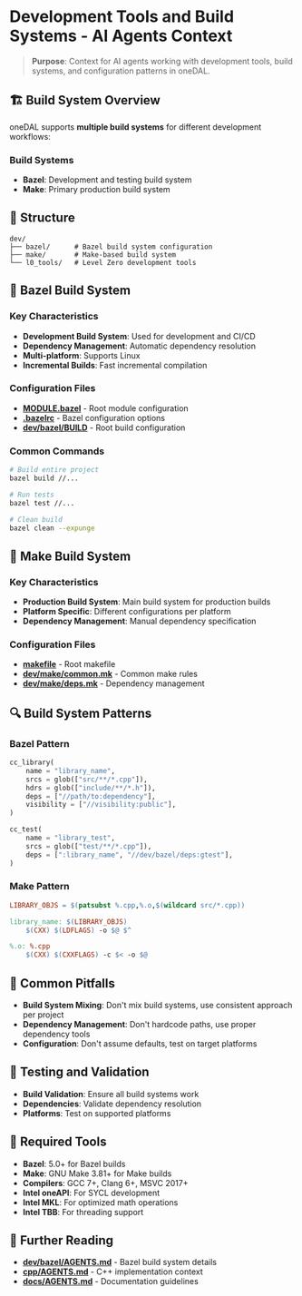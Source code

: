 
# Development Tools and Build Systems - AI Agents Context

> **Purpose**: Context for AI agents working with development tools, build systems, and configuration patterns in oneDAL.

## 🏗️ Build System Overview

oneDAL supports **multiple build systems** for different development workflows:

### Build Systems
- **Bazel**: Development and testing build system
- **Make**: Primary production build system

## 📁 Structure
```
dev/
├── bazel/      # Bazel build system configuration
├── make/       # Make-based build system
└── l0_tools/   # Level Zero development tools
```

## 🔧 Bazel Build System

### Key Characteristics
- **Development Build System**: Used for development and CI/CD
- **Dependency Management**: Automatic dependency resolution
- **Multi-platform**: Supports Linux
- **Incremental Builds**: Fast incremental compilation

### Configuration Files
- **[MODULE.bazel](MODULE.bazel)** - Root module configuration
- **[.bazelrc](.bazelrc)** - Bazel configuration options
- **[dev/bazel/BUILD](bazel/BUILD)** - Root build configuration

### Common Commands
```bash
# Build entire project
bazel build //...

# Run tests
bazel test //...

# Clean build
bazel clean --expunge
```


## 🔧 Make Build System

### Key Characteristics
- **Production Build System**: Main build system for production builds
- **Platform Specific**: Different configurations per platform
- **Dependency Management**: Manual dependency specification

### Configuration Files
- **[makefile](makefile)** - Root makefile
- **[dev/make/common.mk](make/common.mk)** - Common make rules
- **[dev/make/deps.mk](make/deps.mk)** - Dependency management



## 🔍 Build System Patterns

### Bazel Pattern
```python
cc_library(
    name = "library_name",
    srcs = glob(["src/**/*.cpp"]),
    hdrs = glob(["include/**/*.h"]),
    deps = ["//path/to:dependency"],
    visibility = ["//visibility:public"],
)

cc_test(
    name = "library_test",
    srcs = glob(["test/**/*.cpp"]),
    deps = [":library_name", "//dev/bazel/deps:gtest"],
)
```

### Make Pattern
```makefile
LIBRARY_OBJS = $(patsubst %.cpp,%.o,$(wildcard src/*.cpp))

library_name: $(LIBRARY_OBJS)
    $(CXX) $(LDFLAGS) -o $@ $^

%.o: %.cpp
    $(CXX) $(CXXFLAGS) -c $< -o $@
```

## 🚫 Common Pitfalls
- **Build System Mixing**: Don't mix build systems, use consistent approach per project
- **Dependency Management**: Don't hardcode paths, use proper dependency tools
- **Configuration**: Don't assume defaults, test on target platforms

## 🧪 Testing and Validation
- **Build Validation**: Ensure all build systems work
- **Dependencies**: Validate dependency resolution
- **Platforms**: Test on supported platforms

## 🔧 Required Tools
- **Bazel**: 5.0+ for Bazel builds
- **Make**: GNU Make 3.81+ for Make builds  
- **Compilers**: GCC 7+, Clang 6+, MSVC 2017+
- **Intel oneAPI**: For SYCL development
- **Intel MKL**: For optimized math operations
- **Intel TBB**: For threading support

## 📖 Further Reading
- **[dev/bazel/AGENTS.md](bazel/AGENTS.md)** - Bazel build system details
- **[cpp/AGENTS.md](../cpp/AGENTS.md)** - C++ implementation context
- **[docs/AGENTS.md](../docs/AGENTS.md)** - Documentation guidelines
